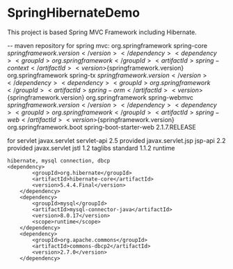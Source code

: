 # SpringHibernateDemo

This project is based Spring MVC Framework including Hibernate.

-- maven repository
  for spring mvc:
<dependency>
	<groupId>org.springframework</groupId>
	<artifactId>spring-core</artifactId>
	<version>${springframework.version}</version>
</dependency>
<dependency>
	<groupId>org.springframework</groupId>
	<artifactId>spring-context</artifactId>
	<version>${springframework.version}</version>
</dependency>
<dependency>
	<groupId>org.springframework</groupId>
	<artifactId>spring-tx</artifactId>
	<version>${springframework.version}</version>
</dependency>
<dependency>
	<groupId>org.springframework</groupId>
	<artifactId>spring-orm</artifactId>
	<version>${springframework.version}</version>
</dependency>
<dependency>
	<groupId>org.springframework</groupId>
	<artifactId>spring-webmvc</artifactId>
	<version>${springframework.version}</version>
</dependency>
<dependency>
	<groupId>org.springframework</groupId>
	<artifactId>spring-web</artifactId>
	<version>${springframework.version}</version>
</dependency>
<dependency>
	<groupId>org.springframework.boot</groupId>
	<artifactId>spring-boot-starter-web</artifactId>
	<version>2.1.7.RELEASE</version>
</dependency>
    
  for servlet
    <dependency>
	<groupId>javax.servlet</groupId>
	<artifactId>servlet-api</artifactId>
	<version>2.5</version>
	<scope>provided</scope>
</dependency>
	<dependency>
	<groupId>javax.servlet.jsp</groupId>
	<artifactId>jsp-api</artifactId>
	<version>2.2</version>
	<scope>provided</scope>
	</dependency>
	<dependency>
	<groupId>javax.servlet</groupId>
	<artifactId>jstl</artifactId>
	<version>1.2</version>
	</dependency>
	<dependency>
        <groupId>taglibs</groupId>
        <artifactId>standard</artifactId>
        <version>1.1.2</version>
        <scope>runtime</scope>
    </dependency>
    
    hibernate, mysql connection, dbcp
    <dependency>
			<groupId>org.hibernate</groupId>
			<artifactId>hibernate-core</artifactId>
			<version>5.4.4.Final</version>
		</dependency>
		<dependency>
			<groupId>mysql</groupId>
			<artifactId>mysql-connector-java</artifactId>
			<version>8.0.17</version>
			<scope>runtime</scope>
		</dependency>
		<dependency>
			<groupId>org.apache.commons</groupId>
			<artifactId>commons-dbcp2</artifactId>
			<version>2.7.0</version>
		</dependency>
